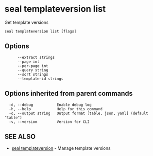 # seal templateversion list

Get template versions

```
seal templateversion list [flags]
```

## Options

```
      --extract strings       
      --page int              
      --per-page int          
      --query string          
      --sort strings          
      --template-id strings   
```

## Options inherited from parent commands

```
  -d, --debug           Enable debug log
  -h, --help            Help for this command
  -o, --output string   Output format [table, json, yaml] (default "table")
  -v, --version         Version for CLI
```

## SEE ALSO

* [seal templateversion](seal_templateversion)	 - Manage template versions

